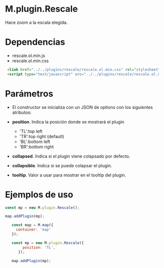 # M.plugin.Rescale


Hace zoom a la escala elegida.


# Dependencias

- rescale.ol.min.js
- rescale.ol.min.css


```html
 <link href="../../plugins/rescale/rescale.ol.min.css" rel="stylesheet" />
 <script type="text/javascript" src="../../plugins/rescale/rescale.ol.min.js"></script>
```

# Parámetros

- El constructor se inicializa con un JSON de options con los siguientes atributos:

- **position**. Indica la posición donde se mostrará el plugin
  - 'TL':top left
  - 'TR':top right (default)
  - 'BL':bottom left
  - 'BR':bottom right
- **collapsed**. Indica si el plugin viene colapsado por defecto.
- **collapsible**. Indica si se puede colapsar el plugin.
- **tooltip**. Valor a usar para mostrar en el tooltip del plugin.

# Ejemplos de uso

```javascript
const mp = new M.plugin.Rescale();

map.addPlugin(mp);
```

```javascript
   const map = M.map({
     container: 'map'
   });

   const mp = new M.plugin.Rescale({
        position: 'TL',
      });

   map.addPlugin(mp);
```
